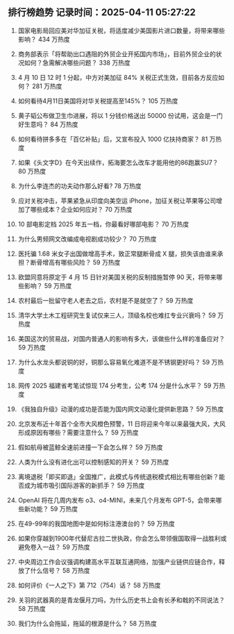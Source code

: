 
## 排行榜趋势 记录时间：2025-04-11 05:27:22
  
  1. 国家电影局回应美对华加征关税，将适度减少美国影片进口数量，将带来哪些影响？ 434 万热度
    
  2. 商务部表示「将帮助出口遇阻的外贸企业开拓国内市场」，目前外贸企业的状况如何？急需解决哪些问题？ 338 万热度
    
  3. 4 月 10 日 12 时 1 分起，中方对美加征 84% 关税正式生效，目前各方反应如何？ 281 万热度
    
  4. 如何看待4月11日美国将对华关税提高至145%？ 105 万热度
    
  5. 黄子韬公布做卫生巾进展，将以 1 分钱价格送出 50000 份试用，这会是一门好生意吗？ 84 万热度
    
  6. 如何看待拼多多在「百亿补贴」后，又宣布投入 1000 亿扶持商家？ 81 万热度
    
  7. 如果《头文字D》在今天出续作，拓海要怎么改车才能用他的86跑赢SU7？ 80 万热度
    
  8. 为什么李连杰的功夫动作那么好看? 78 万热度
    
  9. 应对关税冲击，苹果紧急从印度向美空运 iPhone，加征关税让苹果等公司增加了哪些成本？企业如何应对？ 70 万热度
    
  10. 10 部电影定档 2025 年五一档，你最看好哪部电影？ 70 万热度
    
  11. 为什么男频网文改编成电视剧成功较少？ 70 万热度
    
  12. 医托骗 1.68 米女子出国做增高手术，致正常腿断骨成 X 腿，损失该由谁来承担？断骨增高有哪些风险？ 59 万热度
    
  13. 欧盟同意将原定于 4 月 15 日针对美国关税的反制措施暂停 90 天，将带来哪些影响？ 59 万热度
    
  14. 农村最后一批留守老人老去之后，农村是不是就空了？ 59 万热度
    
  15. 清华大学土木工程研究生复试仅来三人，顶级名校也难扛专业兴衰吗？ 59 万热度
    
  16. 美国这次的贸易战，对国内普通人的影响有多大，该做些什么样的准备应对？ 59 万热度
    
  17. 为什么水龙头都说铜的好，铜那么容易氧化难道不是不锈钢更好吗？ 59 万热度
    
  18. 网传 2025 福建省考笔试惊现 174 分考生，公考 174 分是什么水平？ 59 万热度
    
  19. 《我独自升级》动漫的成功是否能为国内网文动漫化提供新思路？ 59 万热度
    
  20. 北京发布近十年首个全市大风橙色预警，11 日将迎来今年以来最强大风，大风形成原因有哪些？需要注意什么？ 59 万热度
    
  21. 假如航母被蓝鲸全速前进撞一下会怎么样？ 59 万热度
    
  22. 人类为什么没有进化出可以控制感知的开关？ 59 万热度
    
  23. 离境退税「即买即退」全国推广，此模式与传统退税模式相比有哪些创新？能否成为城市吸引国际游客的新抓手？ 59 万热度
    
  24. OpenAI 将在几周内发布 o3、o4-MINI，未来几个月发布 GPT-5，会带来哪些新功能？ 59 万热度
    
  25. 在49-99年的我国地图中是如何标注港澳台的？ 59 万热度
    
  26. 如果你穿越到1900年代替尼古拉二世执政，你会怎么带领俄国取得一战胜利或避免卷入一战？ 59 万热度
    
  27. 中央周边工作会议强调构建高水平互联互通网络，加强产业链供应链合作，释放了什么信号？ 58 万热度
    
  28. 如何评价《一人之下》第 712（754）话？ 58 万热度
    
  29. 关羽的武器真的是青龙偃月刀吗，为什么历史书上会有长矛和戟的不同说法？ 58 万热度
    
  30. 我们为什么会拖延，拖延的根源是什么？ 58 万热度
    